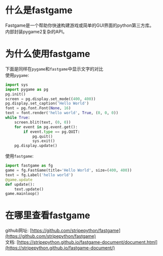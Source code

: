 # 什么是fastgame
Fastgame是一个帮助你快速构建游戏或简单的GUI界面的python第三方库。  
内部封装pygame2复杂的API。

# 为什么使用fastgame
下面是同样在`pygame`和`fastgame`中显示文字的对比  
使用`pygame`:
```python
import sys
import pygame as pg
pg.init()
screen = pg.display.set_mode((400, 400))
pg.display.set_caption('Hello World')
font = pg.font.Font(None, 16)
text = font.render('hello world', True, (0, 0, 0))
while True:
    screen.blit(text, (0, 0))
    for event in pg.event.get():
        if event.type == pg.QUIT:
            pg.quit()
            sys.exit()
    pg.display.update()
```
使用`fastgame`:
```python
import fastgame as fg
game = fg.FastGame(title='Hello World', size=(400, 400))
text = fg.Label('hello world')
@game.update
def update():
    text.update()
game.mainloop()
```

# 在哪里查看fastgame
github网址: [https://github.com/stripepython/fastgame](https://github.com/stripepython/fastgame)  
文档: [https://stripepython.github.io/fastgame-document/document.html](https://stripepython.github.io/fastgame-document/)